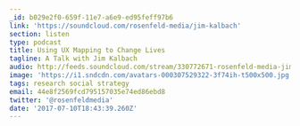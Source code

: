 ```yaml
---
_id: b029e2f0-659f-11e7-a6e9-ed95feff97b6
link: 'https://soundcloud.com/rosenfeld-media/jim-kalbach'
section: listen
type: podcast
title: Using UX Mapping to Change Lives
tagline: A Talk with Jim Kalbach
audio: http://feeds.soundcloud.com/stream/330772671-rosenfeld-media-jim-kalbach.mp3
image: 'https://i1.sndcdn.com/avatars-000307529322-3f74ih-t500x500.jpg'
tags: research social strategy
email: 44e8f2569fcd795157035e74ed86ebd8
twitter: '@rosenfeldmedia'
date: '2017-07-10T18:43:39.260Z'
---
```

